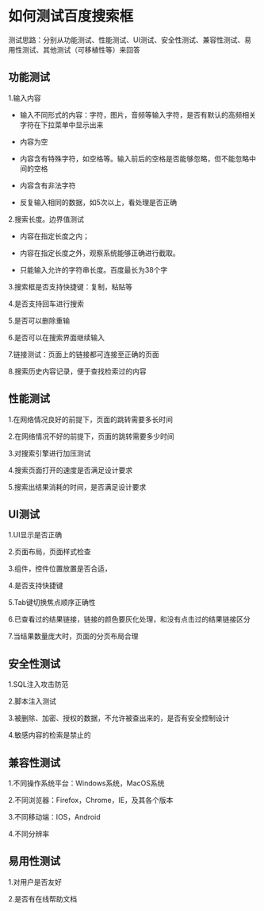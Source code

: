# 如何测试百度搜索框

测试思路：分别从功能测试、性能测试、UI测试、安全性测试、兼容性测试、易用性测试、其他测试（可移植性等）来回答

## 功能测试

1.输入内容

- 输入不同形式的内容：字符，图片，音频等输入字符，是否有默认的高频相关字符在下拉菜单中显示出来

- 内容为空

- 内容含有特殊字符，如空格等。输入前后的空格是否能够忽略，但不能忽略中间的空格

- 内容含有非法字符

- 反复输入相同的数据，如5次以上，看处理是否正确

2.搜索长度。边界值测试

- 内容在指定长度之内；

- 内容在指定长度之外，观察系统能够正确进行截取。

- 只能输入允许的字符串长度。百度最长为38个字

3.搜索框是否支持快捷键：复制，粘贴等

4.是否支持回车进行搜索

5.是否可以删除重输

6.是否可以在搜索界面继续输入

7.链接测试：页面上的链接都可连接至正确的页面　　

8.搜索历史内容记录，便于查找检索过的内容

## 性能测试

1.在网络情况良好的前提下，页面的跳转需要多长时间

2.在网络情况不好的前提下，页面的跳转需要多少时间

3.对搜索引擎进行加压测试

4.搜索页面打开的速度是否满足设计要求　　

5.搜索出结果消耗的时间，是否满足设计要求

## UI测试

1.UI显示是否正确

2.页面布局，页面样式检查

3.组件，控件位置放置是否合适，

4.是否支持快捷键

5.Tab键切换焦点顺序正确性

6.已查看过的结果链接，链接的颜色要灰化处理，和没有点击过的结果链接区分

7.当结果数量庞大时，页面的分页布局合理

## 安全性测试

1.SQL注入攻击防范

2.脚本注入测试

3.被删除、加密、授权的数据，不允许被查出来的，是否有安全控制设计

4.敏感内容的检索是禁止的

## 兼容性测试

1.不同操作系统平台：Windows系统，MacOS系统

2.不同浏览器：Firefox，Chrome，IE，及其各个版本

3.不同移动端：IOS，Android

4.不同分辨率

## 易用性测试

1.对用户是否友好

2.是否有在线帮助文档
